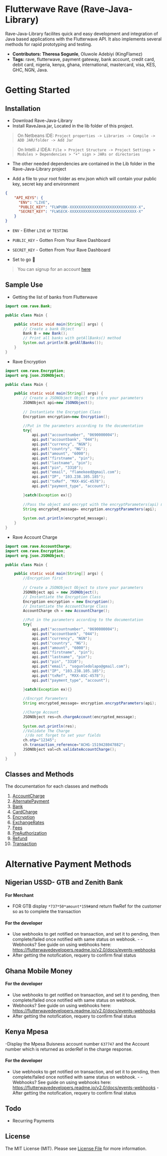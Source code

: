 ﻿# Flutterwave Rave (Rave-Java-Library)
Rave-Java-Library facilites quick and easy development and integration of Java based applications with the Flutterwave API. It also implements several methods for rapid prototyping and testing.

- **Contributors:** **Theresa Sogunle**, Oluwole Adebiyi (KingFlamez)
- **Tags:** rave, flutterwave, payment gateway, bank account, credit card, debit card, nigeria, kenya, ghana, international, mastercard, visa, KES, GHC, NGN,  Java.

# Getting Started
## Installation
- Download Rave-Java-Library
- Install RaveJava.jar, Located in the lib folder of this project. 
>On Netbeans IDE: `Project properties -> Libraries -> Compile -> ADD JAR/folder -> Add Jar`

>On Intelli J IDEA: `File > Project Structure -> Project Settings > Modules > Dependencies > "+" sign > JARs or directories`

- The other needed dependencies are contained in the Lib folder in the Rave-Java-Library project

- Add a file to your root folder as env.json which will contain your public key, secret key and environment

```json
{
    "API_KEYS": {
      "ENV": "LIVE",
      "PUBLIC_KEY": "FLWPUBK-XXXXXXXXXXXXXXXXXXXXXXXXXXXXXX-X",
      "SECRET_KEY": "FLWSECK-XXXXXXXXXXXXXXXXXXXXXXXXXXXXXX-X"
    }
}
```

- `ENV` - Either `LIVE` or `TESTING`
- `PUBLIC_KEY` - Gotten From Your Rave Dashboard
- `SECRET_KEY` - Gotten From Your Rave Dashboard

- Set to go 💪


> You can signup for an account [here](https://rave.flutterwave.com)


## Sample Use

- Getting the list of banks from Flutterwave

```java
import com.rave.Bank;

public class Main {

    public static void main(String[] args) {
        // Create a bank Object
        Bank B = new Bank();
        // Print all banks with getAllBanks() method
        System.out.println(B.getAllBanks());
    }
}
```

- Rave Encryption
```java
import com.rave.Encryption;
import org.json.JSONObject;

public class Main {

    public static void main(String[] args) {
        // Create a JSONObject Object to store your parameters
        JSONObject api=new JSONObject();
        
        // Instantiate the Encryption Class
        Encryption encryption=new Encryption();

        //Put in the parameters according to the documentation
        try{
            api.put("accountnumber", "0690000004");
            api.put("accountbank", "044");
            api.put("currency", "NGN");
            api.put("country", "NG");
            api.put("amount", "6000");
            api.put("firstname", "pin");
            api.put("lastname", "pin");
            api.put("pin", "3310");
            api.put("email", "flamekeed@gmail.com");
            api.put("IP", "103.238.105.185");
            api.put("txRef", "MXX-ASC-4578");
            api.put("payment_type", "account");

        }catch(Exception ex){}
        
        //Pass the object and encrypt with the encryptParameters(api) method
        String encrypted_message= encryption.encryptParameters(api);
        
        System.out.println(encrypted_message);
    }
}
```

- Rave Account Charge
```java
import com.rave.AccountCharge;
import com.rave.Encryption;
import org.json.JSONObject;

public class Main {

    public static void main(String[] args) {
        //Encryption first
        
        // Create a JSONObject Object to store your parameters
        JSONObject api = new JSONObject();
        // Instantiate the Encryption Class
        Encryption encryption = new Encryption();
        // Instantiate the AccountCharge Class
        AccountCharge ch = new AccountCharge();

        //Put in the parameters according to the documentation
        try{
            api.put("accountnumber", "0690000004");
            api.put("accountbank", "044");
            api.put("currency", "NGN");
            api.put("country", "NG");
            api.put("amount", "6000");
            api.put("firstname", "pin");
            api.put("lastname", "pin");
            api.put("pin", "3310");
            api.put("email", "sogunledolapo@gmail.com");
            api.put("IP", "103.238.105.185");
            api.put("txRef", "MXX-ASC-4578");
            api.put("payment_type", "account");

        }catch(Exception ex){}
        
        //Encrypt Parameters
        String encrypted_message= encryption.encryptParameters(api);

        //Charge Account
        JSONObject res=ch.chargeAccount(encrypted_message);
        
        System.out.println(res);
        //Validate The Charge
         //do not forget to set your fields
        ch.otp="12345";
        ch.transaction_reference="ACHG-1519428047882";
        JSONObject val=ch.validateAccountCharge();
    }
}

```

## Classes and Methods

The documentation for each classes and methods

1. [AccountCharge](Documentation/ACCOUNT.md)
2. [AlternatePayment](Documentation/ALTPAYMENT.md)
3. [Bank](Documentation/BANK.md)
4. [CardCharge](Documentation/CARD.md)
5. [Encryption](Documentation/ENCRYPTION.md)
6. [ExchangeRates](Documentation/EXCHANGERATES.md)
7. [Fees](Documentation/FEES.md)
8. [PreAuthorization](Documentation/PREAUTH.md)
9. [Refund](Documentation/REFUND.md)
10. [Transaction](Documentation/REFUND.md)

# Alternative Payment Methods
## Nigerian USSD- GTB and Zenith Bank
#### For Merchant
- FOR GTB display ```*737*50*amount*159#```and return flwRef for the customer so as to complete the transaction
#### For the developer
- Use webhooks to get notified on transaction, and set it to pending, then complete/failed once notified with same status on webhook. - - Webhooks? See guide on using webhooks here: https://flutterwavedevelopers.readme.io/v2.0/docs/events-webhooks
- After getting the notofication, requery to confirm final status
## Ghana Mobile Money
#### For the developer
- Use webhooks to get notified on transaction, and set it to pending, then complete/failed once notified with same status on webhook.
- Webhooks? See guide on using webhooks here: https://flutterwavedevelopers.readme.io/v2.0/docs/events-webhooks
- After getting the notofication, requery to confirm final status
## Kenya Mpesa
-Display the Mpesa Buisness account number ```637747``` and the Account number which is returned as orderRef in the charge response.
#### For the developer
- Use webhooks to get notified on transaction, and set it to pending, then complete/failed once notified with same status on webhook. - - Webhooks? See guide on using webhooks here: https://flutterwavedevelopers.readme.io/v2.0/docs/events-webhooks
-After getting the notofication, requery to confirm final status

## Todo

- Recurring Payments

## License

The MIT License (MIT). Please see [License File](LICENSE.md) for more information.
